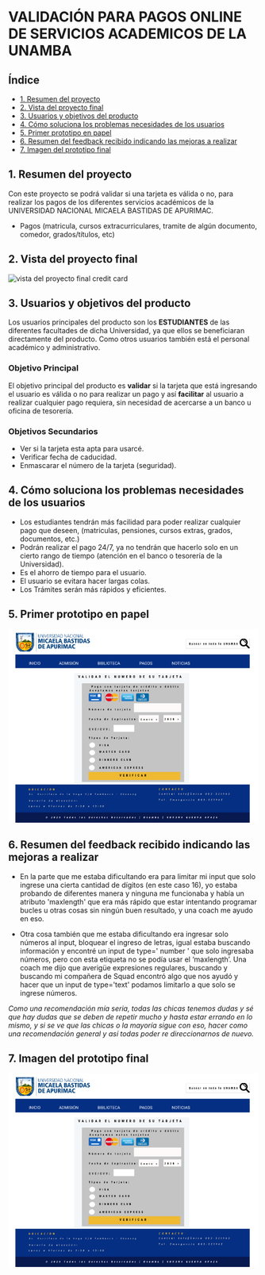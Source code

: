 # VALIDACIÓN PARA PAGOS ONLINE DE SERVICIOS ACADEMICOS DE LA UNAMBA

## Índice

* [1. Resumen del proyecto](#1-resumen-del-proyecto)
* [2. Vista del proyecto final](#2-vista-del-proyecto-final)
* [3. Usuarios y objetivos del producto](#3-usuarios-y-objetivos-del-producto)
* [4. Cómo soluciona los problemas necesidades de los usuarios](#4-cómo-soluciona-los-problemas-necesidades-de-los-usuarios)
* [5. Primer prototipo en papel](#5-primer-prototipo-en-papel)
* [6. Resumen del feedback recibido indicando las mejoras a realizar](#6-resumen-del-feedback-recibido-indicando-las-mejoras-a-realizar)
* [7. Imagen del prototipo final](#7-imagen-del-prototipo-final)

## 1. Resumen del proyecto

Con este proyecto se podrá validar si una tarjeta es válida o no, para realizar los pagos de los diferentes servicios académicos de la UNIVERSIDAD NACIONAL MICAELA BASTIDAS DE APURIMAC. 
  * Pagos (matricula, cursos extracurriculares, tramite de algún documento, comedor, grados/títulos, etc)

## 2. Vista del proyecto final

![vista del proyecto final credit card](https://github.com/roxanaguerra/LIM012-card-validation/blob/master/src/img/DISE%C3%91O%20FINAL%20CREDIT_CARD.JPG)

## 3. Usuarios y objetivos del producto

Los usuarios principales del producto son los **ESTUDIANTES** de las diferentes facultades de dicha
Universidad, ya que ellos se beneficiaran directamente del producto. Como otros usuarios también está el personal académico  y administrativo.

### Objetivo Principal

El objetivo principal del producto es **validar** si la tarjeta que está ingresando el usuario es válida o no para realizar un pago y así **facilitar** al usuario a realizar cualquier pago requiera, sin necesidad de acercarse a un banco u oficina de tesorería.

### Objetivos Secundarios

* Ver si la tarjeta esta apta para usarcé.
* Verificar fecha de caducidad.	
* Enmascarar el número de la tarjeta (seguridad).

## 4. Cómo soluciona los problemas necesidades de los usuarios

* Los estudiantes tendrán más facilidad para poder realizar cualquier pago que deseen, (matriculas, pensiones, cursos extras, grados, documentos, etc.)
* Podrán realizar el pago 24/7, ya no tendrán que hacerlo solo en un cierto rango de tiempo (atención en el banco o tesorería de la Universidad).
* Es el ahorro de tiempo para el usuario.
*	El usuario se evitara hacer largas colas.
*	Los Trámites serán más rápidos y eficientes.

## 5. Primer prototipo en papel

![prototipo en papel](https://github.com/roxanaguerra/LIM012-card-validation/blob/master/src/img/FIGMA%20CREDIT_CARD.PNG)

## 6. Resumen del feedback recibido indicando las mejoras a realizar

 * En la parte que me estaba dificultando era para limitar mi input que solo ingrese una cierta cantidad de dígitos (en este caso 16), yo estaba probando de diferentes manera y ninguna me funcionaba y había un atributo 'maxlength' que era más rápido que estar intentando programar bucles u otras cosas sin ningún buen resultado, y una coach me ayudo en eso.
 
* Otra cosa también que me estaba dificultando era ingresar solo números al input, bloquear el ingreso de letras, igual estaba buscando información y encontré un input de type=' number ' que solo ingresaba números, pero con esta etiqueta no se podía usar el ‘maxlength’. Una coach me dijo que averigüe expresiones regulares, buscando y buscando mi compañera de Squad encontró algo que nos ayudó y hacer que un input de type='text' podamos limitarlo a que solo se ingrese números.

*Como una recomendación mía seria, todas las chicas tenemos dudas y sé que hay dudas que se deben de repetir mucho y hasta estar errando en lo mismo, y si se ve que las chicas o la mayoría sigue con eso, hacer como una recomendación general y así todas poder re direccionarnos de nuevo.*


## 7. Imagen del prototipo final

![prototipo final](https://github.com/roxanaguerra/LIM012-card-validation/blob/master/src/img/FIGMA%20CREDIT_CARD.PNG)
